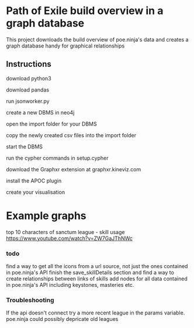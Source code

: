 # Path of Exile build overview in a graph database
This project downloads the build overview of poe.ninja's data and creates a graph database handy for graphical relationships

## Instructions

download python3 

download pandas

run jsonworker.py

create a new DBMS in neo4j

open the import folder for your DBMS

copy the newly created csv files into the import folder

start the DBMS

run the cypher commands in setup.cypher

download the Graphxr extension at graphxr.kineviz.com

install the APOC plugin 

create your visualisation


# Example graphs
top 10 characters of sanctum league - skill usage
https://www.youtube.com/watch?v=ZW7GaJThNWc

### todo
find a way to get all the icons from a url source, not just the ones contained in poe.ninja's API
finish the save_skillDetails section and find a way to create relationships between links of skills
add nodes for all data contained in poe.ninja's API including keystones, masteries etc.

### Troubleshooting
If the api doesn't connect try a more recent league in the params variable. poe.ninja could possibly depricate old leagues
